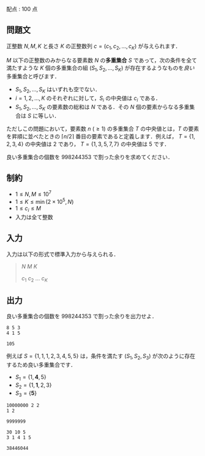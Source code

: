 配点 : $100$ 点

## 問題文

正整数 $N, M, K$ と長さ $K$ の正整数列 $c=(c_1, c_2, \dots, c_K)$ が与えられます．

$M$ 以下の正整数のみからなる要素数 $N$ の**多重集合** $S$ であって，次の条件を全て満たすような $K$ 個の多重集合の組 $(S_1, S_2, \dots, S_K)$ が存在するようなものを*良い*多重集合と呼びます．

- $S_1, S_2, \dots, S_K$ はいずれも空でない．
- $i=1, 2, \dots, K$ のそれぞれに対して，$S_i$ の中央値は $c_i$ である．
- $S_1, S_2, \dots, S_K$ の要素数の総和は $N$ である．その $N$ 個の要素からなる多重集合は $S$ に等しい．

ただしこの問題において，要素数 $n\ (\geq 1)$ の多重集合 $T$ の中央値とは，$T$ の要素を昇順に並べたときの $\lceil n / 2 \rceil$ 番目の要素であると定義します．例えば， $T=\lbrace 1, 2, 3, 4 \rbrace$ の中央値は $2$ であり， $T=\lbrace 1, 3, 5, 7, 7 \rbrace$ の中央値は $5$ です．

良い多重集合の個数を $998244353$ で割った余りを求めてください．

## 制約

- $1 \leq N, M \leq 10^7$
- $1 \leq K \leq \min(2 \times 10^5, N)$
- $1 \leq c_i \leq M$
- 入力は全て整数

## 入力

入力は以下の形式で標準入力から与えられる．

> $N \ M \ K$
> 
> $c_1 \ c_2 \ \dots \ c_K$

## 出力

良い多重集合の個数を $998244353$ で割った余りを出力せよ．

```input1
8 5 3
4 1 5
```

```output1
105
```

例えば $S=\lbrace 1,1,1,2,3,4,5,5 \rbrace$ は，条件を満たす $(S_1, S_2, S_3)$ が次のように存在するため良い多重集合です．

- $S_1 = \lbrace 1, \mathbf{4}, 5 \rbrace$
- $S_2 = \lbrace 1, \mathbf{1}, 2, 3 \rbrace$
- $S_3 = \lbrace \mathbf{5} \rbrace$

```input2
10000000 2 2
1 2
```

```output2
9999999
```

```input3
30 10 5
3 1 4 1 5
```

```output3
38446044
```